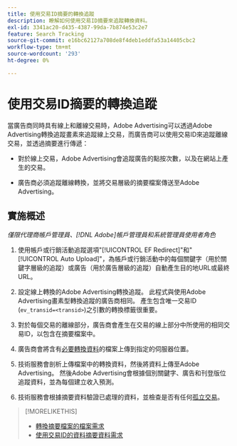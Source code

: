 ```yaml
---
title: 使用交易ID摘要的轉換追蹤
description: 瞭解如何使用交易ID摘要來追蹤轉換資料。
exl-id: 3341ac20-d435-4387-99da-7b874e53c2e7
feature: Search Tracking
source-git-commit: e16bc62127a708de8f4deb1eddfa53a14405cbc2
workflow-type: tm+mt
source-wordcount: '293'
ht-degree: 0%

---
```


# 使用交易ID摘要的轉換追蹤

當廣告商同時具有線上和離線交易時，Adobe Advertising可以透過Adobe Advertising轉換追蹤畫素來追蹤線上交易，而廣告商可以使用交易ID來追蹤離線交易，並透過摘要進行傳遞：

* 對於線上交易，Adobe Advertising會追蹤廣告的點按次數，以及在網站上產生的交易。

* 廣告商必須追蹤離線轉換，並將交易層級的摘要檔案傳送至Adobe Advertising。

## 實施概述

*僅限代理商帳戶管理員、[!DNL Adobe]帳戶管理員和系統管理員使用者角色*

1. 使用帳戶或行銷活動追蹤選項&quot;[!UICONTROL EF Redirect]&quot;和&quot;[!UICONTROL Auto Upload]&quot;，為帳戶或行銷活動中的每個關鍵字（用於關鍵字層級的追蹤）或廣告（用於廣告層級的追蹤）自動產生目的地URL或最終URL。

1. 設定線上轉換的Adobe Advertising轉換追蹤。 此程式與使用Adobe Advertising畫素型轉換追蹤的廣告商相同。 產生包含唯一交易ID (`ev_transid=<transid>`)之引數的轉換標籤很重要。

1. 對於每個交易的離線部分，廣告商會產生在交易的線上部分中所使用的相同交易ID，以包含在摘要檔案中。

1. 廣告商會將含有[必要轉換資料](/help/search-social-commerce/tracking/feed-transaction-id-data-requirements.md)的檔案上傳到指定的伺服器位置。

1. 技術服務會剖析上傳檔案中的轉換資料，然後將資料上傳至Adobe Advertising。 然後Adobe Advertising會根據個別關鍵字、廣告和刊登版位追蹤資料，並為每個建立收入預測。

1. 技術服務會根據摘要資料驗證已處理的資料，並檢查是否有任何[孤立交易](/help/search-social-commerce/glossary.md#o-p)。

>[!MORELIKETHIS]
>
>* [轉換摘要檔案的檔案需求](feed-file-requirements.md)
>* [使用交易ID的資料摘要資料需求](/help/search-social-commerce/tracking/feed-transaction-id-data-requirements.md)
